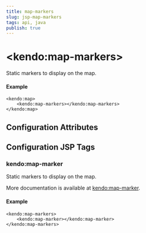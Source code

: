 ```yaml
---
title: map-markers
slug: jsp-map-markers
tags: api, java
publish: true
---
```


# \<kendo:map-markers\>

Static markers to display on the map.

#### Example
    <kendo:map>
        <kendo:map-markers></kendo:map-markers>
    </kendo:map>

## Configuration Attributes


##  Configuration JSP Tags

### kendo:map-marker

Static markers to display on the map.

More documentation is available at [kendo:map-marker](/kendo-ui/api/wrappers/jsp/map/marker).

#### Example

    <kendo:map-markers>
        <kendo:map-marker></kendo:map-marker>
    </kendo:map-markers>

